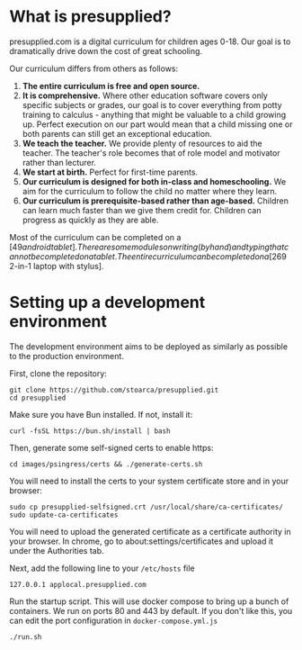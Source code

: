 # What is presupplied?

presupplied.com is a digital curriculum for children ages 0-18. Our goal is to
dramatically drive down the cost of great schooling.

Our curriculum differs from others as follows:

1. **The entire curriculum is free and open source.**
2. **It is comprehensive.** Where other education software covers only specific
    subjects or grades, our goal is to cover everything from potty training to
    calculus - anything that might be valuable to a child growing up.
    Perfect execution on our part would mean that a child missing one
    or both parents can still get an exceptional education.
3. **We teach the teacher.** We provide plenty of resources to aid the teacher.
    The teacher's role becomes that of role model and motivator rather than
    lecturer.
4. **We start at birth.** Perfect for first-time parents.
5. **Our curriculum is designed for both in-class and homeschooling.** We aim
    for the curriculum to follow the child no matter where they learn.
6. **Our curriculum is prerequisite-based rather than age-based.** Children
    can learn much faster than we give them credit for. Children can progress
    as quickly as they are able.

Most of the curriculum can be completed on a [$49 android tablet]. There are
some modules on writing (by hand) and typing that cannot be completed on
a tablet.
The entire curriculum can be completed on a [$269 2-in-1 laptop with stylus].

[$49 android tablet]: https://www.amazon.com/Android-Quad-Core-Processor-1280x800-Bluetooth/dp/B0CRL17YGJ
[$269 2-in-1 laptop with stylus]: https://www.amazon.com/Lenovo-Chromebook-Graphics-Chrome-Almond/dp/B08L5WZW76

# Setting up a development environment

The development environment aims to be deployed as similarly as possible to
the production environment.

First, clone the repository:

```
git clone https://github.com/stoarca/presupplied.git
cd presupplied
```

Make sure you have Bun installed. If not, install it:

```
curl -fsSL https://bun.sh/install | bash
```

Then, generate some self-signed certs to enable https:

```
cd images/psingress/certs && ./generate-certs.sh
```

You will need to install the certs to your system certificate store and
in your browser:

```
sudo cp presupplied-selfsigned.crt /usr/local/share/ca-certificates/
sudo update-ca-certificates
```

You will need to upload the generated certificate as a certificate authority
in your browser. In chrome, go to about:settings/certificates and upload it
under the Authorities tab.

Next, add the following line to your `/etc/hosts` file

```
127.0.0.1 applocal.presupplied.com
```

Run the startup script. This will use docker compose to bring up a
bunch of containers. We run on ports 80 and 443 by default.
If you don't like this, you can edit the port configuration in
`docker-compose.yml.js`

```
./run.sh
```
